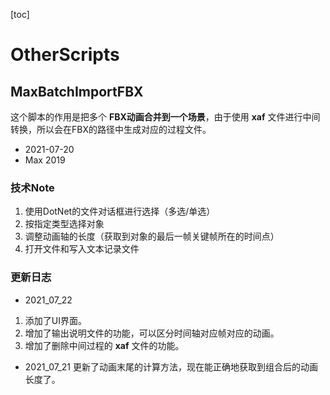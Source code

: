 [toc]

# OtherScripts

## MaxBatchImportFBX

这个脚本的作用是把多个 **FBX动画合并到一个场景**，由于使用 **xaf** 文件进行中间转换，所以会在FBX的路径中生成对应的过程文件。



- 2021-07-20
- Max 2019

### 技术Note

1. 使用DotNet的文件对话框进行选择（多选/单选）
2. 按指定类型选择对象
3. 调整动画轴的长度（获取到对象的最后一帧关键帧所在的时间点）
4. 打开文件和写入文本记录文件


### 更新日志
- 2021_07_22
1. 添加了UI界面。
2. 增加了输出说明文件的功能，可以区分时间轴对应帧对应的动画。
3. 增加了删除中间过程的 **xaf** 文件的功能。

- 2021_07_21
更新了动画末尾的计算方法，现在能正确地获取到组合后的动画长度了。

